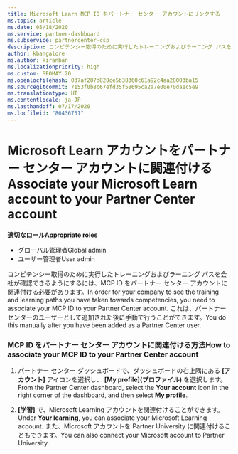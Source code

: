 ```yaml
---
title: Microsoft Learn MCP ID をパートナー センター アカウントにリンクする
ms.topic: article
ms.date: 05/18/2020
ms.service: partner-dashboard
ms.subservice: partnercenter-csp
description: コンピテンシー取得のために実行したトレーニングおよびラーニング パスを会社が確認できるように、MCP ID をパートナー センター アカウントに関連付ける方法について説明します。
author: kbangalore
ms.author: kiranban
ms.localizationpriority: high
ms.custom: SEOMAY.20
ms.openlocfilehash: 037af207d820ce5b38360c61a92c4aa28003ba15
ms.sourcegitcommit: 7153f0b8c67efd35f58695ca2a7e00e70da1c5e9
ms.translationtype: HT
ms.contentlocale: ja-JP
ms.lasthandoff: 07/17/2020
ms.locfileid: "86436751"
---
```

# <a name="associate-your-microsoft-learn-account-to-your-partner-center-account"></a><span data-ttu-id="11700-103">Microsoft Learn アカウントをパートナー センター アカウントに関連付ける</span><span class="sxs-lookup"><span data-stu-id="11700-103">Associate your Microsoft Learn account to your Partner Center account</span></span>

<span data-ttu-id="11700-104">**適切なロール**</span><span class="sxs-lookup"><span data-stu-id="11700-104">**Appropriate roles**</span></span>

- <span data-ttu-id="11700-105">グローバル管理者</span><span class="sxs-lookup"><span data-stu-id="11700-105">Global admin</span></span>
- <span data-ttu-id="11700-106">ユーザー管理者</span><span class="sxs-lookup"><span data-stu-id="11700-106">User admin</span></span>

<span data-ttu-id="11700-107">コンピテンシー取得のために実行したトレーニングおよびラーニング パスを会社が確認できるようにするには、MCP ID をパートナー センター アカウントに関連付ける必要があります。</span><span class="sxs-lookup"><span data-stu-id="11700-107">In order for your company to see the training and learning paths you have taken towards competencies, you need to associate your MCP ID to your Partner Center account.</span></span> <span data-ttu-id="11700-108">これは、パートナー センターのユーザーとして追加された後に手動で行うことができます。</span><span class="sxs-lookup"><span data-stu-id="11700-108">You do this manually after you have been added as a Partner Center user.</span></span>

### <a name="how-to-associate-your-mcp-id-to-your-partner-center-account"></a><span data-ttu-id="11700-109">MCP ID をパートナー センター アカウントに関連付ける方法</span><span class="sxs-lookup"><span data-stu-id="11700-109">How to associate your MCP ID to your Partner Center account</span></span>

1. <span data-ttu-id="11700-110">パートナー センター ダッシュボードで、ダッシュボードの右上隅にある **[アカウント]** アイコンを選択し、 **[My profile]\(プロファイル\)** を選択します。</span><span class="sxs-lookup"><span data-stu-id="11700-110">From the Partner Center dashboard, select the **Your account** icon in the right corner of the dashboard, and then select **My profile**.</span></span>

2. <span data-ttu-id="11700-111">**[学習]** で、Microsoft Learning アカウントを関連付けることができます。</span><span class="sxs-lookup"><span data-stu-id="11700-111">Under **Your learning**, you can associate your Microsoft Learning account.</span></span> <span data-ttu-id="11700-112">また、Microsoft アカウントを Partner University に関連付けることもできます。</span><span class="sxs-lookup"><span data-stu-id="11700-112">You can also connect your Microsoft account to Partner University.</span></span>
